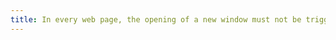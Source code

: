 ```yaml
---
title: In every web page, the opening of a new window must not be triggered without user action. Is this rule respected?
---
```

